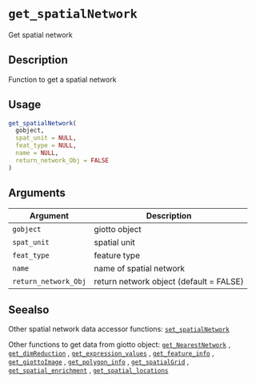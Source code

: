 # `get_spatialNetwork`

Get spatial network


## Description

Function to get a spatial network


## Usage

```r
get_spatialNetwork(
  gobject,
  spat_unit = NULL,
  feat_type = NULL,
  name = NULL,
  return_network_Obj = FALSE
)
```


## Arguments

Argument      |Description
------------- |----------------
`gobject`     |     giotto object
`spat_unit`     |     spatial unit
`feat_type`     |     feature type
`name`     |     name of spatial network
`return_network_Obj`     |     return network object (default = FALSE)


## Seealso

Other spatial network data accessor functions:
 [`set_spatialNetwork`](#setspatialnetwork) 
 
 Other functions to get data from giotto object:
 [`get_NearestNetwork`](#getnearestnetwork) ,
 [`get_dimReduction`](#getdimreduction) ,
 [`get_expression_values`](#getexpressionvalues) ,
 [`get_feature_info`](#getfeatureinfo) ,
 [`get_giottoImage`](#getgiottoimage) ,
 [`get_polygon_info`](#getpolygoninfo) ,
 [`get_spatialGrid`](#getspatialgrid) ,
 [`get_spatial_enrichment`](#getspatialenrichment) ,
 [`get_spatial_locations`](#getspatiallocations)


